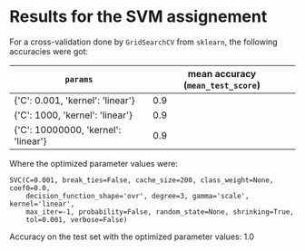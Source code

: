# Results for the SVM assignement
For a cross-validation done by ```GridSearchCV``` from ```sklearn```, the following accuracies were got:

```params``` | mean accuracy (```mean_test_score```)
--- | ---
{'C': 0.001, 'kernel': 'linear'} | 0.9
{'C': 1000, 'kernel': 'linear'} | 0.9
{'C': 10000000, 'kernel': 'linear'} | 0.9

Where the optimized parameter values were:

```
SVC(C=0.001, break_ties=False, cache_size=200, class_weight=None, coef0=0.0,
    decision_function_shape='ovr', degree=3, gamma='scale', kernel='linear',
    max_iter=-1, probability=False, random_state=None, shrinking=True,
    tol=0.001, verbose=False)
```

Accuracy on the test set with the optimized parameter values: 1.0
